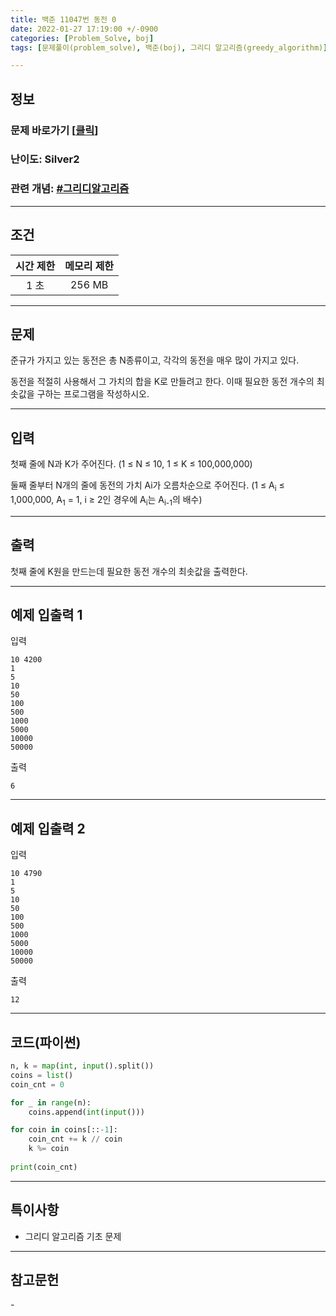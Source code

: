 ```yaml
---
title: 백준 11047번 동전 0
date: 2022-01-27 17:19:00 +/-0900
categories: [Problem_Solve, boj]
tags: [문제풀이(problem_solve), 백준(boj), 그리디 알고리즘(greedy_algorithm)]

---
```

## 정보
### 문제 바로가기 [[클릭](https://www.acmicpc.net/problem/11047)]
### 난이도: Silver2
### 관련 개념: [#그리디알고리즘](https://www.acmicpc.net/problemset?sort=ac_desc&algo=33)

---
## 조건

시간 제한|메모리 제한
:---:|:---:
1 초|256 MB

---
## 문제
준규가 가지고 있는 동전은 총 N종류이고, 각각의 동전을 매우 많이 가지고 있다.

동전을 적절히 사용해서 그 가치의 합을 K로 만들려고 한다. 이때 필요한 동전 개수의 최솟값을 구하는 프로그램을 작성하시오.

---
## 입력
첫째 줄에 N과 K가 주어진다. (1 ≤ N ≤ 10, 1 ≤ K ≤ 100,000,000)

둘째 줄부터 N개의 줄에 동전의 가치 Ai가 오름차순으로 주어진다. (1 ≤ A<sub>i</sub> ≤ 1,000,000, A<sub>1</sub> = 1, i ≥ 2인 경우에 A<sub>i</sub>는 A<sub>i-1</sub>의 배수)

---
## 출력
첫째 줄에 K원을 만드는데 필요한 동전 개수의 최솟값을 출력한다.

---
## 예제 입출력 1
입력
```
10 4200
1
5
10
50
100
500
1000
5000
10000
50000
```

출력
```
6
```
---
## 예제 입출력 2
입력
```
10 4790
1
5
10
50
100
500
1000
5000
10000
50000
```

출력
```
12
```

---
## 코드(파이썬)
```python
n, k = map(int, input().split())
coins = list()
coin_cnt = 0

for _ in range(n):
    coins.append(int(input()))

for coin in coins[::-1]:
    coin_cnt += k // coin
    k %= coin
    
print(coin_cnt)

```

---
## 특이사항
- 그리디 알고리즘 기초 문제

---
## 참고문헌
\-
